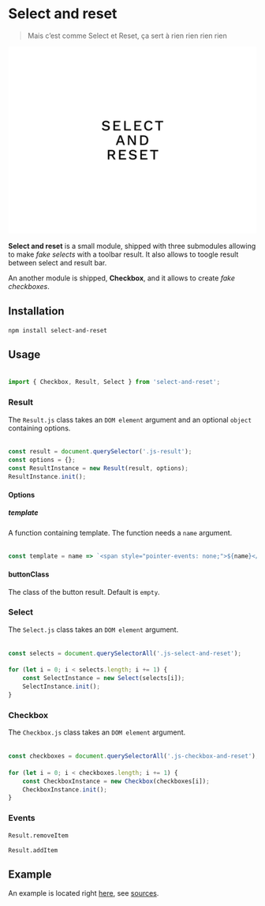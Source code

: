 # Select and reset

> Mais c’est comme Select et Reset, ça sert à rien rien rien rien

![Select and reset](select-and-reset.png)

**Select and reset** is a small module, shipped with three submodules allowing to make _fake selects_ with a toolbar result. It also allows to toogle result between select and result bar.

An another module is shipped, **Checkbox**, and it allows to create _fake checkboxes_.

## Installation

```
npm install select-and-reset
```

## Usage

```javascript

import { Checkbox, Result, Select } from 'select-and-reset';

```

### Result

The `Result.js` class takes an `DOM element` argument and an optional `object` containing options.

```javascript

const result = document.querySelector('.js-result');
const options = {};
const ResultInstance = new Result(result, options);
ResultInstance.init();

```

#### Options

##### template

A function containing template. The function needs a `name` argument.

```javascript

const template = name => `<span style="pointer-events: none;">${name}</span>`;

```

#### buttonClass

The class of the button result. Default is `empty`.

### Select

The `Select.js` class takes an `DOM element` argument.

```javascript

const selects = document.querySelectorAll('.js-select-and-reset');

for (let i = 0; i < selects.length; i += 1) {
	const SelectInstance = new Select(selects[i]);
	SelectInstance.init();
}

```

### Checkbox

The `Checkbox.js` class takes an `DOM element` argument.

```javascript

const checkboxes = document.querySelectorAll('.js-checkbox-and-reset');

for (let i = 0; i < checkboxes.length; i += 1) {
	const CheckboxInstance = new Checkbox(checkboxes[i]);
	CheckboxInstance.init();
}

```

### Events

```
Result.removeItem
```

```
Result.addItem
```

## Example

An example is located right [here](https://19h47.github.io/select-and-reset/), see [sources](/example/index.html).
